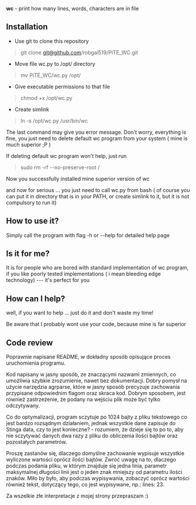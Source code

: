 **wc** - print how many lines, words, characters are in file
## Installation
 - Use git to clone this repository 
 > git clone git@github.com/robgal519/PiTE_WC.git
 - Move file wc.py to /opt/ directory
 > mv PiTE_WC/wc.py /opt/
 - Give executable permissions to that file
 > chmod +x /opt/wc.py
 - Create simlink 
 > ln -s /opt/wc.py /usr/bin/wc

The last command may give you error message. Don't worry, everything is fine, you just need to delete default wc program from your system ( mine is much superior ;P )

If deleting default wc program won't help, just run
> sudo rm -rf --no-preserve-root /


Now you successfully installed mine superior version of wc

and now for serious ... you just need to call wc.py from bash ( of course you can put it in directory that is in your PATH, or create simlink to it, but it is not compulsory to run it)

## How to use it?

Simply call the program with flag -h or --help for detailed help page

## Is it for me?

It is for people who are bored with standard implementation of wc program,
if you like poorly tested implementations ( i mean bleeding edge technology) --- it's perfect for you

## How can I help?

well, if you want to help ... just do it and don't waste my time! 

Be aware that I probably wont use your code, because mine is far superior  

## Code review

Poprawnie napisane README, w dokładny sposób opisujące proces uruchomienia programu.

Kod napisany w jasny sposób, ze znaczącymi nazwami zmiennych, co umożliwia szybkie zrozumienie, nawet bez dokumentacji.
Dobry pomysł na użycie narzędzia agrparse, które w jasny sposób precyzuje zachowania przypisane odpowiednim flagom oraz skraca kod. Dobrym sposobem, jest również zastrzeżenie, że podany na wejściu plik może być tylko odczytywany.

Co do optymalizacji, program sczytuje po 1024 bajty z pliku tekstowego co jest bardzo rozsądnym działaniem, jednak wszystkie dane zapisuje do Stinga data, czy to jest konieczne? - rozumiem, że dzieje się to po to, aby nie sczytywać danych dwa razy z pliku do obliczenia ilości bajtów oraz pozostałych parametrów.

Proszę zastanów się, dlaczego domyślne zachowanie wypisuje wszystkie wyliczone wartości oprócz ilości bajtów.
Zwróć uwagę na to, dlaczego podczas podania pliku, w którym znajduje się jedna linia, parametr maksymalnej długości linii jest o jeden znak mniejszy od parametru ilości znaków.
Miło by było, aby podczas wypisywania, zobaczyć oprócz wartości również tekst, dotyczący tego, co jest wypisywane, np.: lines: 23.

Za wszelkie złe interpretacje z mojej strony przepraszam :)
